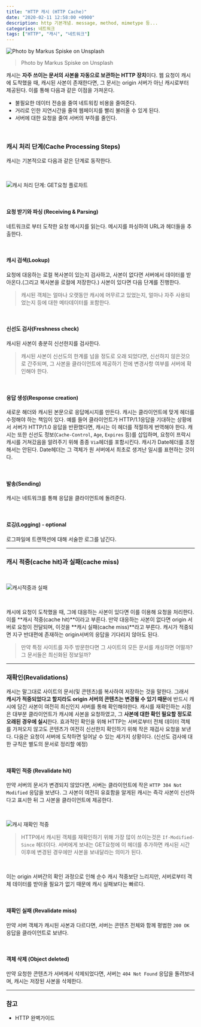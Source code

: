 ```yaml
---
title: "HTTP 캐시 (HTTP Cache)"
date: "2020-02-11 12:58:00 +0900"
description: http 기본개념. message, method, mimetype 등...
categories: 네트워크
tags: ["HTTP", "캐시", "네트워크"]
---
```


![Photo by Markus Spiske on Unsplash](./unplash-cache.jpeg)

> Photo by Markus Spiske on Unsplash



캐시는 **자주 쓰이는 문서의 사본을 자동으로 보관하는 HTTP 장치**이다. 웹 요청이 캐시에 도착했을 때, 캐시된 사본이 존재한다면, 그 문서는 origin 서버가 아닌 캐시로부터 제공된다. 이를 통해 다음과 같은 이점을 가져온다.

- 불필요한 데이터 전송을 줄여 네트워킹 비용을 줄여준다.
- 거리로 인한 지연시간을 줄여 웹페이지를 빨리 불러올 수 있게 된다.
- 서버에 대한 요청을 줄여 서버의 부하를 줄인다.

<br>

### 캐시 처리 단계(Cache Processing Steps)

캐시는 기본적으로 다음과 같은 단계로 동작한다.

<br>


![캐시 처리 단계: GET요청 플로차트](./cache-processing-flow-chart.png)

<br>

#### 요청 받기와 파싱 (Receiving & Parsing)
네트워크로 부터 도착한 요청 메시지를 읽는다. 메시지를 파싱하여 URL과 헤더들을 추출한다.

<br>

#### 캐시 검색(Lookup)

요청에 대응하는 로컬 복사본이 있는지 검사하고, 사본이 없다면 서버에서 데이터를 받아온다.(그리고 복사본을 로컬에 저장한다.) 사본이 있다면 다음 단계를 진행한다.

> 캐시된 객체는 얼마나 오랫동안 캐시에 머무르고 있었는지, 얼마나 자주 사용되었는지 등에 대한 메타데이터를 포함한다.

<br>

#### 신선도 검사(Freshness check)
캐시된 사본이 충분히 신선한지를 검사한다.

> 캐시된 사본이 신선도의 한계를 넘을 정도로 오래 되었다면, 신선하지 않은것으로 간주되며, 그 사본을 클라이언트에 제공하기 전에 변경사항 여부를 서버에 확인해야 한다.

<br>

#### 응답 생성(Response creation)

새로운 해더와 캐시된 본문으로 응답메시지를 만든다. 캐시는 클라이언트에 맞게 헤더를 수정해야 하는 책임이 있다. 예를 들어 클라이언트가 HTTP/1.1응답을 기대하는 상황에서 서버가 HTTP/1.0 응답을 반환했다면, 캐시는 이 헤더를 적절하게 번역해야 한다. 캐시는 또한 신선도 정보(`Cache-Control`, `Age`, `Expires` 등)를 삽입하며, 요청이 프락시 캐시를 거쳐갔음을 알려주기 위해 종종 `Via`헤더를 포함시킨다. 캐시가 Date헤더를 조정해서는 안된다. Date헤더는 그 객체가 원 서버에서 최초로 생겨난 일시를 표현하는 것이다.

<br>

#### 발송(Sending)

캐시는 네트워크를 통해 응답을 클라이언트에 돌려준다.

<br>

#### 로깅(Logging) - optional

로그파일에 트랜잭션에 대해 서술한 로그를 남긴다.

--------

### 캐시 적중(cache hit)과 실패(cache miss)

<br>

![캐시적중과 실패](./cache-hit-miss.png)

<br>

캐시에 요청이 도착했을 때, 그에 대응하는 사본이 있다면 이를 이용해 요청을 처리한다. 이를 **캐시 적중(cache hit)**이라고 부른다. 만약 대응하는 사본이 없다면 origin 서버로 요청이 전달되며, 이것을 **캐시 실패(cache miss)**라고 부른다. 캐시가 적중되면 지구 반대편에 존재하는 origin서버의 응답을 기다리지 않아도 된다.

> 만약 특정 사이트를 자주 방문한다면 그 사이트의 모든 문서를 캐싱하면 어떨까? 그 문서들은 최신화된 정보일까?

-------

### 재확인(Revalidations)

캐시는 말그대로 사이트의 문서(및 콘텐츠)를 복사하여 저장하는 것을 말한다. 그래서 **캐시가 적중되었다고 할지라도 origin 서버의 콘텐츠는 변경될 수 있기 때문**에 반드시 캐시에 담긴 사본이 여전히 최신인지 서버를 통해 확인해야한다. 캐시를 재확인하는 시점은 대부분 클라이언트가 캐시에 사본을 요청하였고, 그 **사본에 대한 확인 필요할 정도로 오래된 경우에 실시**한다. 효과적인 확인을 위해 HTTP는 서버로부터 전체 데이터 객체를 가져오지 않고도 콘텐츠가 여전히 신선한지 확인하기 위해 작은 재검사 요청을 보낸다. 다음은 요청이 서버에 도착하면 일어날 수 있는 세가지 상황이다. (신선도 검사에 대한 규칙은 별도의 문서로 정리할 예정)

<br>

#### 재확인 적중 (Revalidate hit)
만약 서버의 문서가 변경되지 않았다면, 서버는 클라이언트에 작은 `HTTP 304 Not Modified` 응답을 보낸다. 그 사본이 여전히 유효함을 알게된 캐시는 즉각 사본이 신선하다고 표시한 뒤 그 사본을 클라이언트에 제공한다.

<br>

![캐시 재확인 적중](./cache-revalidations.png)

> HTTP에서 캐시된 객체를 재확인하기 위해 가장 많이 쓰이는것은 `If-Modified-Since` 헤더이다. 서버에게 보내는 GET요청에 이 헤더를 추가하면 캐시된 시간 이후에 변경된 경우에만 사본을 보내달라는 의미가 된다. 

<br>

이는 origin 서버간의 확인 과정으로 인해 순수 캐시 적중보단 느리지만, 서버로부터 객체 데이터를 받아올 필요가 없기 때문에 캐시 실패보다는 빠르다.

<br>

#### 재확인 실패 (Revalidate miss)
만약 서버 객체가 캐시된 사본과 다르다면, 서버는 콘텐츠 전체와 함께 평범한 `200 OK` 응답을 클라이언트로 보낸다.

<br>

#### 객체 삭제 (Object deleted)
만약 요청한 콘텐츠가 서버에서 삭제되었다면, 서버는 `404 Not Found` 응답을 돌려보내며, 캐시는 저장된 사본을 삭제한다.




-----



### 참고
- HTTP 완벽가이드
